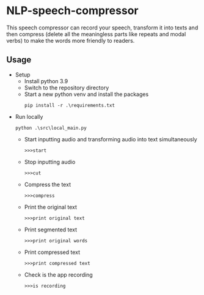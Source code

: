 # NLP-speech-compressor
This speech compressor can record your speech, transform it into texts and then compress (delete all the meaningless parts like repeats and modal verbs) to make the words more friendly to readers.

## Usage
* Setup
  * Install python 3.9
  * Switch to the repository directory
  * Start a new python venv and install the packages 
    ```shell
    pip install -r .\requirements.txt
    ```
* Run locally
    ```shell
    python .\src\local_main.py
    ```
    * Start inputting audio and transforming audio into text simultaneously
        ```
        >>>start
        ```
    * Stop inputting audio
        ```
        >>>cut
        ```
    * Compress the text
        ```
        >>>compress
        ```
    * Print the original text
        ```
        >>>print original text
        ```
    * Print segmented text
        ```
        >>>print original words
        ```
    * Print compressed text
        ```
        >>>print compressed text
        ```
    * Check is the app recording
        ```
        >>>is recording
        ```
  
